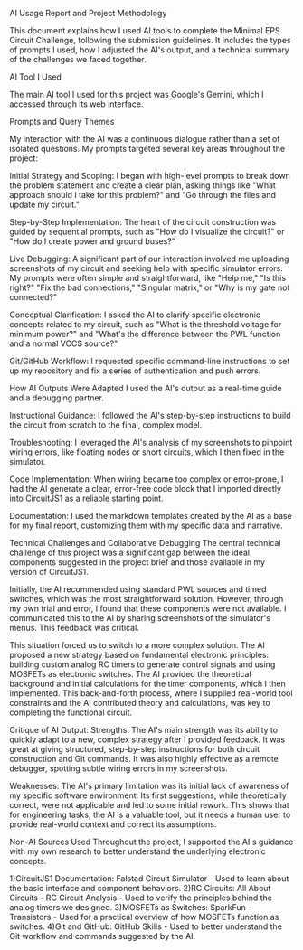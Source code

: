 
AI Usage Report and Project Methodology

This document explains how I used AI tools to complete the Minimal EPS Circuit Challenge, following the submission guidelines. It includes the types of prompts I used, how I adjusted the AI's output, and a technical summary of the challenges we faced together.

AI Tool I Used

The main AI tool I used for this project was Google's Gemini, which I accessed through its web interface.

Prompts and Query Themes

My interaction with the AI was a continuous dialogue rather than a set of isolated questions. My prompts targeted several key areas throughout the project:

Initial Strategy and Scoping: I began with high-level prompts to break down the problem statement and create a clear plan, asking things like "What approach should I take for this problem?" and "Go through the files and update my circuit."

Step-by-Step Implementation: The heart of the circuit construction was guided by sequential prompts, such as "How do I visualize the circuit?" or "How do I create power and ground buses?"

Live Debugging: A significant part of our interaction involved me uploading screenshots of my circuit and seeking help with specific simulator errors. My prompts were often simple and straightforward, like "Help me," "Is this right?" "Fix the bad connections," "Singular matrix," or "Why is my gate not connected?"

Conceptual Clarification: I asked the AI to clarify specific electronic concepts related to my circuit, such as "What is the threshold voltage for minimum power?" and "What's the difference between the PWL function and a normal VCCS source?"

Git/GitHub Workflow: I requested specific command-line instructions to set up my repository and fix a series of authentication and push errors.

How AI Outputs Were Adapted
I used the AI's output as a real-time guide and a debugging partner.

Instructional Guidance: I followed the AI's step-by-step instructions to build the circuit from scratch to the final, complex model.

Troubleshooting: I leveraged the AI's analysis of my screenshots to pinpoint wiring errors, like floating nodes or short circuits, which I then fixed in the simulator.

Code Implementation: When wiring became too complex or error-prone, I had the AI generate a clear, error-free code block that I imported directly into CircuitJS1 as a reliable starting point.

Documentation: I used the markdown templates created by the AI as a base for my final report, customizing them with my specific data and narrative.

Technical Challenges and Collaborative Debugging
The central technical challenge of this project was a significant gap between the ideal components suggested in the project brief and those available in my version of CircuitJS1.

Initially, the AI recommended using standard PWL sources and timed switches, which was the most straightforward solution. However, through my own trial and error, I found that these components were not available. I communicated this to the AI by sharing screenshots of the simulator's menus. This feedback was critical.

This situation forced us to switch to a more complex solution. The AI proposed a new strategy based on fundamental electronic principles: building custom analog RC timers to generate control signals and using MOSFETs as electronic switches. The AI provided the theoretical background and initial calculations for the timer components, which I then implemented. This back-and-forth process, where I supplied real-world tool constraints and the AI contributed theory and calculations, was key to completing the functional circuit.

Critique of AI Output:
Strengths: The AI's main strength was its ability to quickly adapt to a new, complex strategy after I provided feedback. It was great at giving structured, step-by-step instructions for both circuit construction and Git commands. It was also highly effective as a remote debugger, spotting subtle wiring errors in my screenshots.

Weaknesses: The AI's primary limitation was its initial lack of awareness of my specific software environment. Its first suggestions, while theoretically correct, were not applicable and led to some initial rework. This shows that for engineering tasks, the AI is a valuable tool, but it needs a human user to provide real-world context and correct its assumptions.

Non-AI Sources Used
Throughout the project, I supported the AI's guidance with my own research to better understand the underlying electronic concepts.

1)CircuitJS1 Documentation: Falstad Circuit Simulator - Used to learn about the basic interface and component behaviors.
2)RC Circuits: All About Circuits - RC Circuit Analysis - Used to verify the principles behind the analog timers we designed.
3)MOSFETs as Switches: SparkFun - Transistors - Used for a practical overview of how MOSFETs function as switches.
4)Git and GitHub: GitHub Skills - Used to better understand the Git workflow and commands suggested by the AI.




